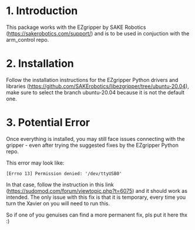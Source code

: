 # 1. Introduction
This package works with the EZgripper by SAKE Robotics (https://sakerobotics.com/support/) and is to be used in conjuction with the arm_control repo.

# 2. Installation
Follow the installation instructions for the EZgripper Python drivers and libraries (https://github.com/SAKErobotics/libezgripper/tree/ubuntu-20.04), make sure to select the branch ubuntu-20.04 because it is not the default one.

# 3. Potential Error
Once everything is installed, you may still face issues connecting with the gripper - even after trying the suggested fixes by the EZgripper Python repo.

This error may look like:

    [Errno 13] Permission denied: '/dev/ttyUSB0'

In that case, follow the instruction in this link (https://sudomod.com/forum/viewtopic.php?t=6075) and it should work as intended.
The only issue with this fix is that it is temporary, every time you turn the Xavier on you will need to run this.

So if one of you genuises can find a more permanent fix, pls put it here thx :)